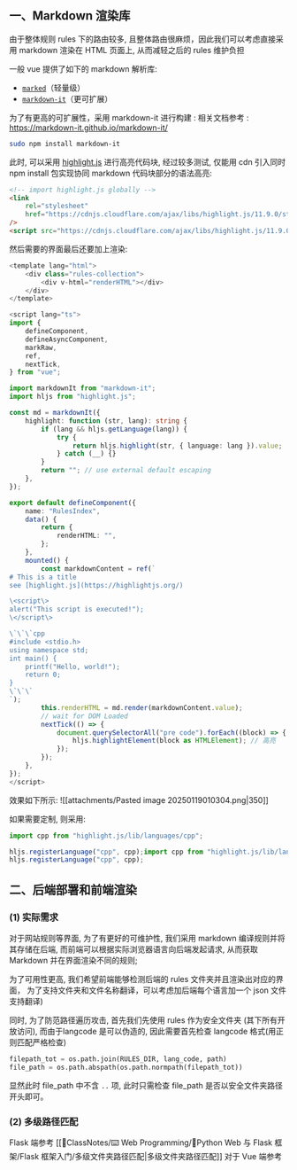 ## 一、Markdown 渲染库
由于整体规则 rules 下的路由较多, 且整体路由很麻烦，因此我们可以考虑直接采用 markdown 渲染在 HTML 页面上, 从而减轻之后的 rules 维护负担

一般 vue 提供了如下的 markdown 解析库: 
- [`marked`](https://github.com/markedjs/marked)（轻量级）
- [`markdown-it`](https://github.com/markdown-it/markdown-it)（更可扩展）

为了有更高的可扩展性，采用 markdown-it 进行构建 : 相关文档参考 : https://markdown-it.github.io/markdown-it/ 

```sh
sudo npm install markdown-it 
```

此时, 可以采用 [highlight.js](https://highlightjs.org/) 进行高亮代码块, 经过较多测试, 仅能用 cdn 引入同时 npm install 包实现协同 markdown 代码块部分的语法高亮: 
```html title:index.html 
<!-- import highlight.js globally -->
<link
	rel="stylesheet"
	href="https://cdnjs.cloudflare.com/ajax/libs/highlight.js/11.9.0/styles/github-dark.min.css"
/>
<script src="https://cdnjs.cloudflare.com/ajax/libs/highlight.js/11.9.0/highlight.min.js"></script>
```

然后需要的界面最后还要加上渲染:
```ts
<template lang="html">
    <div class="rules-collection">
        <div v-html="renderHTML"></div>
    </div>
</template>

<script lang="ts">
import {
    defineComponent,
    defineAsyncComponent,
    markRaw,
    ref,
    nextTick,
} from "vue";

import markdownIt from "markdown-it";
import hljs from "highlight.js";

const md = markdownIt({
    highlight: function (str, lang): string {
        if (lang && hljs.getLanguage(lang)) {
            try {
                return hljs.highlight(str, { language: lang }).value;
            } catch (__) {}
        }
        return ""; // use external default escaping
    },
});

export default defineComponent({
    name: "RulesIndex",
    data() {
        return {
            renderHTML: "",
        };
    },
    mounted() {
        const markdownContent = ref(`
# This is a title
see [highlight.js](https://highlightjs.org/)

\<script\>
alert("This script is executed!");
\</script\>

\`\`\`cpp
#include <stdio.h>
using namespace std;
int main() {
    printf("Hello, world!");
    return 0;
}
\`\`\`
`);
        this.renderHTML = md.render(markdownContent.value);
        // wait for DOM Loaded
        nextTick(() => {
            document.querySelectorAll("pre code").forEach((block) => {
                hljs.highlightElement(block as HTMLElement); // 高亮
            });
        });
    },
});
</script>
```

效果如下所示:
![[attachments/Pasted image 20250119010304.png|350]]

如果需要定制, 则采用: 
```ts
import cpp from "highlight.js/lib/languages/cpp";

hljs.registerLanguage("cpp", cpp);import cpp from "highlight.js/lib/languages/cpp";
hljs.registerLanguage("cpp", cpp);
```

## 二、后端部署和前端渲染
### (1) 实际需求
对于网站规则等界面, 为了有更好的可维护性, 我们采用 markdown 编译规则并将其存储在后端, 而前端可以根据实际浏览器语言向后端发起请求, 从而获取 Markdown 并在界面渲染不同的规则;

为了可用性更高, 我们希望前端能够检测后端的 rules 文件夹并且渲染出对应的界面， 为了支持文件夹和文件名称翻译，可以考虑加后端每个语言加一个 json 文件支持翻译)

同时, 为了防范路径遍历攻击, 首先我们先使用 rules 作为安全文件夹 (其下所有开放访问), 而由于langcode 是可以伪造的, 因此需要首先检查 langcode 格式(用正则匹配严格检查)

```python 
filepath_tot = os.path.join(RULES_DIR, lang_code, path)  
file_path = os.path.abspath(os.path.normpath(filepath_tot))
```

显然此时 file_path 中不含 `..` 项, 此时只需检查 file_path 是否以安全文件夹路径开头即可。


### (2) 多级路径匹配 

Flask 端参考 [[📘ClassNotes/⌨️ Web Programming/🐍Python Web 与 Flask 框架/Flask 框架入门/多级文件夹路径匹配|多级文件夹路径匹配]] 
对于 Vue 端参考 
